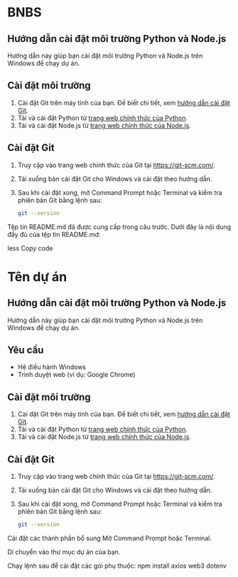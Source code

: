 # BNBS

## Hướng dẫn cài đặt môi trường Python và Node.js

Hướng dẫn này giúp bạn cài đặt môi trường Python và Node.js trên Windows để chạy dự án.

## Cài đặt môi trường

1. Cài đặt Git trên máy tính của bạn. Để biết chi tiết, xem [hướng dẫn cài đặt Git](#cài-đặt-git).
2. Tải và cài đặt Python từ [trang web chính thức của Python](https://www.python.org/downloads/).
3. Tải và cài đặt Node.js từ [trang web chính thức của Node.js](https://nodejs.org/).

## Cài đặt Git

1. Truy cập vào trang web chính thức của Git tại https://git-scm.com/.
2. Tải xuống bản cài đặt Git cho Windows và cài đặt theo hướng dẫn.
3. Sau khi cài đặt xong, mở Command Prompt hoặc Terminal và kiểm tra phiên bản Git bằng lệnh sau:

   ```bash
   git --version
   
Tệp tin README.md đã được cung cấp trong câu trước. Dưới đây là nội dung đầy đủ của tệp tin README.md:

less
Copy code
# Tên dự án

## Hướng dẫn cài đặt môi trường Python và Node.js

Hướng dẫn này giúp bạn cài đặt môi trường Python và Node.js trên Windows để chạy dự án.

## Yêu cầu

- Hệ điều hành Windows
- Trình duyệt web (ví dụ: Google Chrome)

## Cài đặt môi trường

1. Cài đặt Git trên máy tính của bạn. Để biết chi tiết, xem [hướng dẫn cài đặt Git](#cài-đặt-git).
2. Tải và cài đặt Python từ [trang web chính thức của Python](https://www.python.org/downloads/).
3. Tải và cài đặt Node.js từ [trang web chính thức của Node.js](https://nodejs.org/).

## Cài đặt Git

1. Truy cập vào trang web chính thức của Git tại https://git-scm.com/.
2. Tải xuống bản cài đặt Git cho Windows và cài đặt theo hướng dẫn.
3. Sau khi cài đặt xong, mở Command Prompt hoặc Terminal và kiểm tra phiên bản Git bằng lệnh sau:

   ```bash
   git --version
Cài đặt các thành phần bổ sung
Mở Command Prompt hoặc Terminal.

Di chuyển vào thư mục dự án của bạn.

Chạy lệnh sau để cài đặt các gói phụ thuộc:
npm install axios web3 dotenv
